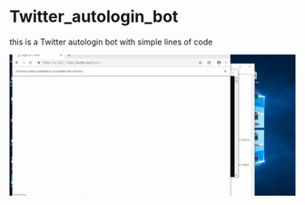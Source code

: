 # Twitter_autologin_bot

this is a Twitter autologin bot with simple lines of code

![](img/twitter.gif)
